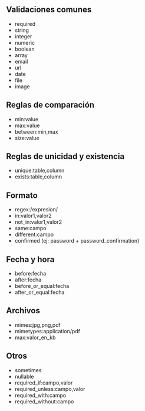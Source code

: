 
## Validaciones comunes

- required
- string
- integer
- numeric
- boolean
- array
- email
- url
- date
- file
- image

## Reglas de comparación

- min:value
- max:value
- between:min,max
- size:value

## Reglas de unicidad y existencia

- unique:table,column
- exists:table,column

## Formato

- regex:/expresion/
- in:valor1,valor2
- not_in:valor1,valor2
- same:campo
- different:campo
- confirmed (ej: password + password_confirmation)

## Fecha y hora

- before:fecha
- after:fecha
- before_or_equal:fecha
- after_or_equal:fecha

## Archivos

- mimes:jpg,png,pdf
- mimetypes:application/pdf
- max:valor_en_kb

## Otros

- sometimes
- nullable
- required_if:campo,valor
- required_unless:campo,valor
- required_with:campo
- required_without:campo
